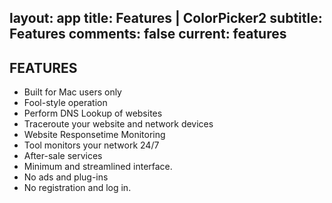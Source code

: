 layout: app
title: Features | ColorPicker2
subtitle: Features
comments: false
current: features
---

## FEATURES
- Built for Mac users only
- Fool-style operation
- Perform DNS Lookup of websites
- Traceroute your website and network devices
- Website Responsetime Monitoring
- Tool monitors your network 24/7
- After-sale services
- Minimum and streamlined interface.
- No ads and plug-ins
- No registration and log in. 

 


